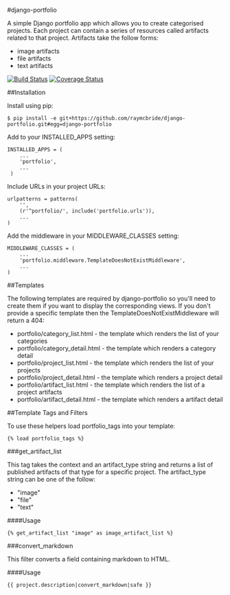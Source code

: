 #django-portfolio

A simple Django portfolio app which allows you to create categorised projects. Each project can contain a series of resources called artifacts related to that project. Artifacts take the follow forms:

* image artifacts
* file artifacts
* text artifacts

[![Build
Status](https://travis-ci.org/raymcbride/django-portfolio.svg?branch=master)](https://travis-ci.org/raymcbride/django-portfolio)
[![Coverage
Status](https://coveralls.io/repos/raymcbride/django-portfolio/badge.svg)](https://coveralls.io/r/raymcbride/django-portfolio)

##Installation

Install using pip:

    $ pip install -e git+https://github.com/raymcbride/django-portfolio.git#egg=django-portfolio

Add to your INSTALLED_APPS setting:

    INSTALLED_APPS = (
        ...
        'portfolio',
        ...
     )

Include URLs in your project URLs:

    urlpatterns = patterns(
        '',
        (r'^portfolio/', include('portfolio.urls')),
        ...
    )

Add the middleware in your MIDDLEWARE_CLASSES setting:

    MIDDLEWARE_CLASSES = (
        ...
        'portfolio.middleware.TemplateDoesNotExistMiddleware',
        ...
    )

##Templates

The following templates are required by django-portfolio so you'll need to create them if you want to display the corresponding views. If you don't provide a specific template then the TemplateDoesNotExistMiddleware will return a 404:

* portfolio/category_list.html - the template which renders the list of your categories
* portfolio/category_detail.html - the template which renders a category detail
* portfolio/project_list.html - the template which renders the list of your projects
* portfolio/project_detail.html - the template which renders a project detail
* portfolio/artifact_list.html - the template which renders the list of a project artifacts
* portfolio/artifact_detail.html - the template which renders a artifact detail

##Template Tags and Filters

To use these helpers load portfolio_tags into your template:

    {% load portfolio_tags %}

###get_artifact_list

This tag takes the context and an  artifact_type string and returns a list
of published artifacts of that type for a specific project. The
artifact_type string can be one of the follow:

* "image"
* "file"
* "text"

####Usage

    {% get_artifact_list "image" as image_artifact_list %}

###convert_markdown

This filter converts a field containing markdown to HTML.

####Usage
 
    {{ project.description|convert_markdown|safe }}

